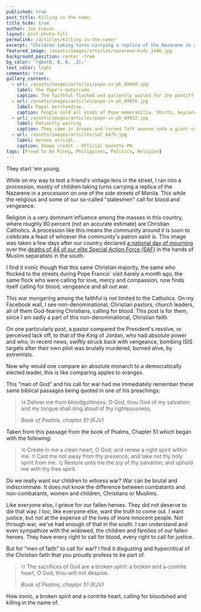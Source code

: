 ```yaml
---
published: true
post_title: Killing in the name.
title_hide: true
author: Jon Cuevas
layout: post-photo-full
permalink: /articles/killing-in-the-name/
excerpt: "Children taking turns carrying a replica of the Nazarene in a procession on one of the side streets of Manila. This while the religious and our so-called statesmen call for blood and vengeance."
featured_image: /assets/images/articles/nazarene-kids_1406.jpg
background_position: center -7rem
bg_color: 'rgba(0, 0, 0, .3);'
text_color: light
comments: true
gallery_content:
  - url: /assets/images/articles/pope-in-ph_09800.jpg
    label: The Pope's motorcade
    caption: The faithful flocked and patiently waited for the pontiff to pass.
  - url: /assets/images/articles/pope-in-ph_09976.jpg
    label: Papal merchandise.
    caption: People sold all kinds of Pope memorabilia. Shirts, keycards, tags, lanyards, keychains and such.
  - url: /assets/images/articles/pope-in-ph_09932.jpg
    label: Patiently waiting
    caption: They came in droves and turned Taft avenue into a giant covered walkway.
  - url: /assets/images/articles/saf_6475.jpg
    label: Heroes arrival.
    caption: Image credit - Official Gazette PH.
tags: [Proud to be Pinoy, Philippines, Politics, Religion]
---
```


<p class="lead">They start 'em young.</p>

<p class="lead">While on my way to test a friend's vintage lens in the street, I ran into a procession, mostly of children taking turns carrying a replica of the Nazarene in a procession on one of the side streets of Manila. This while the religious and some of our so-called "statesmen" call for blood and vengeance.</p>

Religion is a very dominant influence among the masses in this country, where roughly 80 percent (not an accurate estimate) are Christian Catholics. A procession like this means the community around it is soon to celebrate a feast of whoever the community's patron saint is. This image was taken a few days after our country declared [a national day of mourning][1] over the [deaths of 44 of our elite Special Action Force (SAF)][2] in the hands of Muslim separatists in the south.

I find it ironic though that this same Christian majority, the same who flocked to the streets during Pope Francis' visit barely a month ago, the same flock who were calling for love, mercy and compassion, now finds itself calling for blood, vengeance and all out war.

This war mongering among the faithful is not limited to the Catholics. On my Facebook wall, I see non-denominational, Christian pastors, church leaders, all of them God-fearing Christians, calling for blood. This post is for them, since I am sadly a part of this non-denominational, Christian faith. 

On one particularly post, a pastor compared the President's resolve, or perceived lack off, to that of the King of Jordan, who had absolute power and who, in recent news, swiftly struck back with vengeance, bombing ISIS targets after their own pilot was brutally murdered, burned alive, by extremists. 

Now why would one compare an absolute monarch to a democratically elected leader, this is like comparing apples to oranges. 

This "man of God" and his call for war had me immediately remember these same biblical passages being quoted in one of his preachings:

<blockquote>
	<p class="lead">
		<small>14</small> Deliver me from bloodguiltiness, O God, thou God of my salvation: and my tongue shall sing aloud of thy righteousness.
	</p>
	<cite>Book of Psalms, chapter 51 (KJV)</cite>
</blockquote>

Taken from this passage from the book of Psalms, Chapter 51 which began with the following:

<blockquote>
	<p class="lead">
		<small>10</small> Create in me a clean heart, O God; and renew a right spirit within me. <small>11</small> Cast me not away from thy presence; and take not thy holy spirit from me. <small>12</small> Restore unto me the joy of thy salvation; and uphold me with thy free spirit.
	</p>
</blockquote>

Do we really want our children to witness war? War can be brutal and indiscriminate. It does not know the difference between combatants and non-combatants, women and children, Christians or Muslims.

Like everyone else, I grieve for our fallen heroes. They did not deserve to die that way. I too, like everyone else, want the truth to come out. I want justice, but not at the expense of the lives of more innocent people. Not through war, we've had enough of that in the south. I can understand and even sympathize with the widowed, the children and families of our fallen heroes. They have every right to call for blood, every right to call for justice. 

But for "men of faith" to call for war? I find it disgusting and hypocritical of the Christian faith that you proudly profess to be part of.

<blockquote>
	<p class="lead">
		<small>17</small> The sacrifices of God are a broken spirit: a broken and a contrite heart, O God, thou wilt not despise.
	</p>
	<cite>Book of Psalms, chapter 51 (KJV)</cite>
</blockquote>

How ironic, a broken spirit and a contrite heart, calling for bloodshed and killing in the name of.

[1]: http://www.gov.ph/2015/01/29/january-30-2015-is-a-national-day-of-mourning/
[2]: http://archon.digital/articles/heroes-saf-44/
